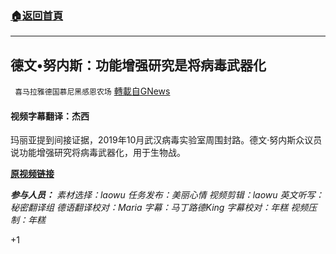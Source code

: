 ###  [:house:返回首頁](https://github.com/ourhimalayas/txt)
---

## 德文•努内斯：功能增强研究是将病毒武器化
` 喜马拉雅德国慕尼黑感恩农场` [轉載自GNews](https://gnews.org/zh-hans/1269941/)

#### 视频字幕翻译：杰西

玛丽亚提到间接证据，2019年10月武汉病毒实验室周围封路。德文·努内斯众议员说功能增强研究将病毒武器化，用于生物战。

[**原视频链接**](https://video.foxnews.com/v/6254457457001)

***参与人员：**
素材选择：laowu
任务发布：美丽心情
视频剪辑：laowu
英文听写：秘密翻译组
德语翻译校对：Maria
字幕：马丁路德King
字幕校对：年糕
视频压制：年糕*

+1
